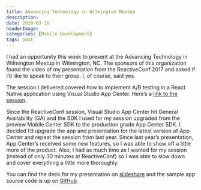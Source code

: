 ```yaml
---
title: Advancing Technology in Wilmington Meetup
description: 
date: 2018-03-16
headerImage: 
categories: [Mobile Development]
tags: post
---
```


I had an opportunity this week to present at the Advancing Technology in Wilmington Meetup in Wilmington, NC. The sponsors of this organization found the video of my presentation from the ReactiveConf 2017 and asked if I’d like to speak to their group. I, of course, said yes.

The session I delivered covered how to implement A/B testing in a React Native application using Visual Studio App Center. Here’s a [link to the session](https://www.meetup.com/Advancing-Technology-In-Wilmington/events/247523105/).

Since the ReactiveConf session, Visual Studio App Center hit General Availability (GA) and the SDK I used for my session upgraded from the preview Mobile Center SDK to the production grade App Center SDK. I decided I’d upgrade the app and presentation for the latest version of App Center and repeat the session from last year. Since last year’s presentation, App Center’s received some new features, so I was able to show off a little more of the product. Also, I had as much time as I wanted for my session (instead of only 30 minutes at ReactiveConf) so I was able to slow down and cover everything a little more thoroughly.

You can find the deck for my presentation on [slideshare](https://www.slideshare.net/jwargo23/visual-studio-app-center-react-native-ab-testing) and the sample app source code is up on [GitHub](https://github.com/jwargo/AcmeApp).